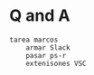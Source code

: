 # Q and A


    tarea marcos 
        armar Slack
        pasar ps-r
        extenisones VSC
    

    